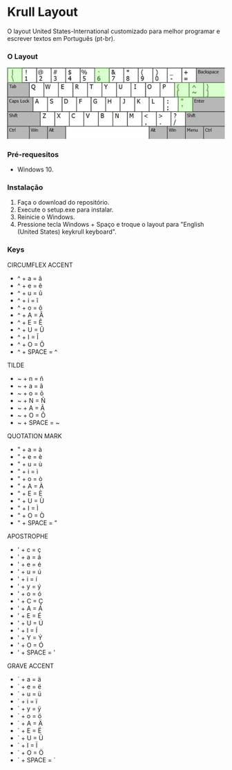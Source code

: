 # Krull Layout

O layout United States-International customizado para melhor programar e escrever textos em Português (pt-br).

### O Layout

![Krull Layout](/images/keykrull-layout.jpg)

### Pré-requesitos

* Windows 10.

### Instalação
1. Faça o download do repositório.
2. Execute o setup.exe para instalar.
3. Reinicie o Windows.
4. Pressione tecla Windows + Spaço e troque o layout para "English (United States) keykrull keyboard".


### Keys

CIRCUMFLEX ACCENT
* ^ + a = â
* ^ + e = ê
* ^ + u = û
* ^ + i = î
* ^ + o = ô
* ^ + A = Â
* ^ + E = Ê
* ^ + U = Û
* ^ + I = Î
* ^ + O = Ô
* ^ + SPACE = ^

TILDE
* ~ + n = ñ
* ~ + a = ã
* ~ + o = õ
* ~ + N = Ñ
* ~ + A = Ã
* ~ + O = Õ
* ~ + SPACE = ~

QUOTATION MARK
* " + a = à
* " + e = è
* " + u = ù
* " + i = ì
* " + o = ò
* " + A = À
* " + E = È
* " + U = Ù
* " + I = Ì
* " + O = Ò
* " + SPACE = "

APOSTROPHE
* ' + c = ç
* ' + a = á
* ' + e = é
* ' + u = ú
* ' + i = í
* ' + y = ý
* ' + o = ó
* ' + C = Ç
* ' + A = Á
* ' + E = É
* ' + U = Ú
* ' + I = Í
* ' + Y = Ý
* ' + O = Ó
* ' + SPACE = '

GRAVE ACCENT
* ` + a = ä
* ` + e = ë
* ` + u = ü
* ` + i = ï
* ` + y = ÿ
* ` + o = ö
* ` + A = Ä
* ` + E = Ë
* ` + U = Ü
* ` + I = Ï
* ` + O = Ö
* \` + SPACE = `
